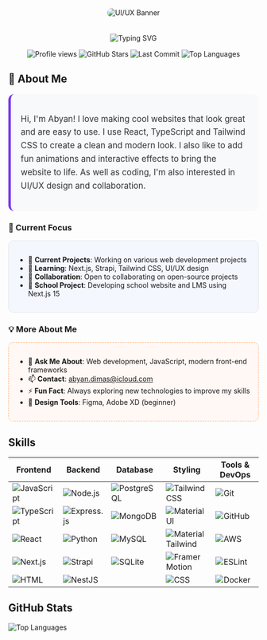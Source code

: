 <div align="center">
  <!-- Main Heading with Emoji -->
  <!-- Banner with rounded corners -->
  <img src="https://images.unsplash.com/photo-1499750310107-5fef28a66643?w=1600&h=400&fit=crop" style="border-radius: 20px; margin: 10px 0 20px 0;" alt="UI/UX Banner"/>
  
  <!-- Animated Typing Text -->
  <p align="center">
    <img src="https://readme-typing-svg.demolab.com?font=Fira+Code&weight=600&size=22&duration=3000&pause=1000&color=7A3CE8&center=true&vCenter=true&width=435&lines=Frontend+Developer;UI%2FUX+Enthusiast;React+%7C+Next.js+%7C+TypeScript;Always+Learning+New+Tech" alt="Typing SVG" />
  </p>

  <!-- Badges Row -->
  <div style="margin-top: 15px;">
    <img src="https://komarev.com/ghpvc/?username=AbyanDimas&color=blueviolet&style=flat-square" alt="Profile views"/>
    <img src="https://img.shields.io/github/stars/AbyanDimas?style=flat-square&color=yellow" alt="GitHub Stars"/>
    <img src="https://img.shields.io/github/last-commit/web-adb/Web-admin-ADBCreative?style=flat-square&color=red" alt="Last Commit"/>
    <img src="https://img.shields.io/github/languages/top/web-adb/Web-admin-ADBCreative?style=flat-square&color=blue" alt="Top Languages"/>
  </div>
</div>

## 📌 About Me

<div style="background: #f8f9fa; border-radius: 12px; padding: 20px; border-left: 5px solid #7A3CE8; margin-bottom: 20px;">
  
  <p style="font-size: 1.05rem; line-height: 1.6; color: #333;">
    Hi, I'm Abyan! I love making cool websites that look great and are easy to use. I use React, TypeScript and Tailwind CSS to create a clean and modern look. I also like to add fun animations and interactive effects to bring the website to life. As well as coding, I'm also interested in UI/UX design and collaboration.
  </p>

</div>

### 🚀 Current Focus

<div style="background: #f5f7ff; border-radius: 10px; padding: 15px; margin-bottom: 20px; border: 1px solid #e1e4e8;">

- 🔭 **Current Projects**: Working on various web development projects
- 🌱 **Learning**: Next.js, Strapi, Tailwind CSS, UI/UX design
- 👯 **Collaboration**: Open to collaborating on open-source projects
- 🏫 **School Project**: Developing school website and LMS using Next.js 15

</div>

### 💡 More About Me

<div style="background: #fff8f5; border-radius: 10px; padding: 15px; border: 1px dashed #ffaa71;">

- 💬 **Ask Me About**: Web development, JavaScript, modern front-end frameworks
- 📫 **Contact**: [abyan.dimas@icloud.com](mailto:abyan.dimas@icloud.com)  
- ⚡ **Fun Fact**: Always exploring new technologies to improve my skills
- 🎨 **Design Tools**: Figma, Adobe XD (beginner)

</div>


## Skills

| Frontend | Backend | Database | Styling | Tools & DevOps |
|---|---|---|---|---|
| ![JavaScript](https://img.shields.io/badge/JavaScript-F7DF1E?style=for-the-badge&logo=javascript&logoColor=black) | ![Node.js](https://img.shields.io/badge/Node.js-339933?style=for-the-badge&logo=nodedotjs&logoColor=white) | ![PostgreSQL](https://img.shields.io/badge/PostgreSQL-4169E1?style=for-the-badge&logo=postgresql&logoColor=white) | ![Tailwind CSS](https://img.shields.io/badge/TailwindCSS-06B6D4?style=for-the-badge&logo=tailwindcss&logoColor=white) | ![Git](https://img.shields.io/badge/Git-F05032?style=for-the-badge&logo=git&logoColor=white) |
| ![TypeScript](https://img.shields.io/badge/TypeScript-007ACC?style=for-the-badge&logo=typescript&logoColor=white) | ![Express.js](https://img.shields.io/badge/Express.js-000000?style=for-the-badge&logo=express&logoColor=white) | ![MongoDB](https://img.shields.io/badge/MongoDB-47A248?style=for-the-badge&logo=mongodb&logoColor=white) | ![Material UI](https://img.shields.io/badge/MUI-007FFF?style=for-the-badge&logo=mui&logoColor=white) | ![GitHub](https://img.shields.io/badge/GitHub-181717?style=for-the-badge&logo=github&logoColor=white) |
| ![React](https://img.shields.io/badge/React-61DAFB?style=for-the-badge&logo=react&logoColor=black) | ![Python](https://img.shields.io/badge/Python-3776AB?style=for-the-badge&logo=python&logoColor=white) | ![MySQL](https://img.shields.io/badge/MySQL-4479A1?style=for-the-badge&logo=mysql&logoColor=white) | ![Material Tailwind](https://img.shields.io/badge/Material_Tailwind-3b82f6?style=for-the-badge&logo=tailwind-css&logoColor=white) | ![AWS](https://img.shields.io/badge/AWS-232F3E?style=for-the-badge&logo=amazonaws&logoColor=white) |
| ![Next.js](https://img.shields.io/badge/Next.js-000000?style=for-the-badge&logo=nextdotjs&logoColor=white) | ![Strapi](https://img.shields.io/badge/Strapi-2F2E8B?style=for-the-badge&logo=strapi&logoColor=white) | ![SQLite](https://img.shields.io/badge/SQLite-003B57?style=for-the-badge&logo=sqlite&logoColor=white) | ![Framer Motion](https://img.shields.io/badge/Framer_Motion-0055FF?style=for-the-badge&logo=framer&logoColor=white) | ![ESLint](https://img.shields.io/badge/ESLint-4B32C3?style=for-the-badge&logo=eslint&logoColor=white) |
| ![HTML](https://img.shields.io/badge/HTML5-E34F26?style=for-the-badge&logo=html5&logoColor=white) | ![NestJS](https://img.shields.io/badge/NestJS-E0234E?style=for-the-badge&logo=nestjs&logoColor=white) | | ![CSS](https://img.shields.io/badge/CSS3-1572B6?style=for-the-badge&logo=css3&logoColor=white) | ![Docker](https://img.shields.io/badge/Docker-2496ED?style=for-the-badge&logo=docker&logoColor=white) |


## GitHub Stats
![Top Languages](https://github-readme-stats.vercel.app/api/top-langs/?username=AbyanDimas&layout=compact&theme=radical)


